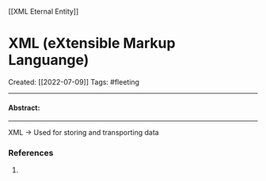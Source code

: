 [[XML Eternal Entity]]

# XML (eXtensible Markup Languange)
Created:  [[2022-07-09]]
Tags: #fleeting 

---
#### Abstract:


---
XML
-> Used for storing and transporting data 












### References
1. 